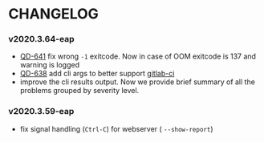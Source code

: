 # CHANGELOG

### v2020.3.64-eap
- [QD-641](https://youtrack.jetbrains.com/issue/QD-641) fix wrong `-1` exitcode. Now in case of OOM exitcode is 137 and warning is logged
- [QD-638](https://youtrack.jetbrains.com/issue/QD-638) add cli args to better support [gitlab-ci](Docker/README.md#quick-start-with-recommended-profile)
- improve the cli results output. Now we provide brief summary of all the problems grouped by severity level. 

### v2020.3.59-eap
- fix signal handling (`Ctrl-C`) for webserver ( `--show-report`)